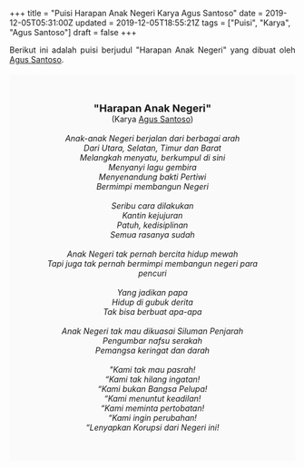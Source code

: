 +++
title = "Puisi Harapan Anak Negeri Karya Agus Santoso"
date = 2019-12-05T05:31:00Z
updated = 2019-12-05T18:55:21Z
tags = ["Puisi", "Karya", "Agus Santoso"]
draft = false
+++

<div dir="ltr" style="text-align: left;" trbidi="on"><div style="text-align: justify;">Berikut ini adalah puisi berjudul "Harapan Anak Negeri" yang dibuat oleh <a href="https://www.wartaekonomi.co.id/read134048/profil-agus-santoso-calon-wakil-ketua-ojk.html" target="_blank">Agus Santoso</a>. </div><br /><div style="background: #FAFAFA; font-size: 14px; height: auto; margin: 0 auto; padding: 50px; text-align: center; width: auto;"><span style="font-size: 18px;"><b>"Harapan Anak Negeri"</b></span><br />(Karya <a href="https://www.sekata.web.id/tags/agus-santoso" target="_blank">Agus Santoso</a>) <br /><br /><i>Anak-anak Negeri berjalan dari berbagai arah<br />Dari Utara, Selatan, Timur dan Barat<br />Melangkah menyatu, berkumpul di sini<br />Menyanyi lagu gembira<br />Menyenandung bakti Pertiwi<br />Bermimpi membangun Negeri<br /><br />Seribu cara dilakukan<br />Kantin kejujuran<br />Patuh, kedisiplinan<br />Semua rasanya sudah<br /><br />Anak Negeri tak pernah bercita hidup mewah<br />Tapi juga tak pernah bermimpi membangun negeri para pencuri<br /><br />Yang jadikan papa<br />Hidup di gubuk derita<br />Tak bisa berbuat apa-apa<br /><br />Anak Negeri tak mau dikuasai Siluman Penjarah<br />Pengumbar nafsu serakah<br />Pemangsa keringat dan darah<br /><br />"Kami tak mau pasrah!<br />“Kami tak hilang ingatan!<br />“Kami bukan Bangsa Pelupa!<br />“Kami menuntut keadilan!<br />“Kami meminta pertobatan!<br />“Kami ingin perubahan!<br />“Lenyapkan Korupsi dari Negeri ini!</i> </div></div>
